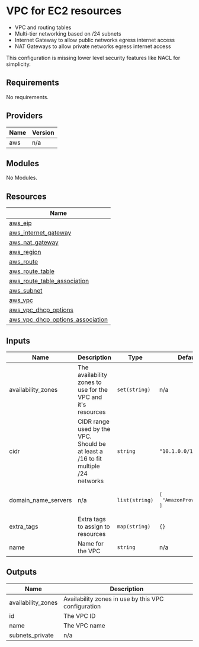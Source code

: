 # VPC for EC2 resources

- VPC and routing tables
- Multi-tier networking based on /24 subnets
- Internet Gateway to allow public networks egress internet access
- NAT Gateways to allow private networks egress internet access

This configuration is missing lower level security features like NACL for simplicity.

## Requirements

No requirements.

## Providers

| Name | Version |
|------|---------|
| aws | n/a |

## Modules

No Modules.

## Resources

| Name |
|------|
| [aws_eip](https://registry.terraform.io/providers/hashicorp/aws/latest/docs/resources/eip) |
| [aws_internet_gateway](https://registry.terraform.io/providers/hashicorp/aws/latest/docs/resources/internet_gateway) |
| [aws_nat_gateway](https://registry.terraform.io/providers/hashicorp/aws/latest/docs/resources/nat_gateway) |
| [aws_region](https://registry.terraform.io/providers/hashicorp/aws/latest/docs/data-sources/region) |
| [aws_route](https://registry.terraform.io/providers/hashicorp/aws/latest/docs/resources/route) |
| [aws_route_table](https://registry.terraform.io/providers/hashicorp/aws/latest/docs/resources/route_table) |
| [aws_route_table_association](https://registry.terraform.io/providers/hashicorp/aws/latest/docs/resources/route_table_association) |
| [aws_subnet](https://registry.terraform.io/providers/hashicorp/aws/latest/docs/resources/subnet) |
| [aws_vpc](https://registry.terraform.io/providers/hashicorp/aws/latest/docs/resources/vpc) |
| [aws_vpc_dhcp_options](https://registry.terraform.io/providers/hashicorp/aws/latest/docs/resources/vpc_dhcp_options) |
| [aws_vpc_dhcp_options_association](https://registry.terraform.io/providers/hashicorp/aws/latest/docs/resources/vpc_dhcp_options_association) |

## Inputs

| Name | Description | Type | Default | Required |
|------|-------------|------|---------|:--------:|
| availability\_zones | The availability zones to use for the VPC and it's resources | `set(string)` | n/a | yes |
| cidr | CIDR range used by the VPC.<br>Should be at least a /16 to fit multiple /24 networks | `string` | `"10.1.0.0/16"` | no |
| domain\_name\_servers | n/a | `list(string)` | <pre>[<br>  "AmazonProvidedDNS"<br>]</pre> | no |
| extra\_tags | Extra tags to assign to resources | `map(string)` | `{}` | no |
| name | Name for the VPC | `string` | n/a | yes |

## Outputs

| Name | Description |
|------|-------------|
| availability\_zones | Availability zones in use by this VPC configuration |
| id | The VPC ID |
| name | The VPC name |
| subnets\_private | n/a |
